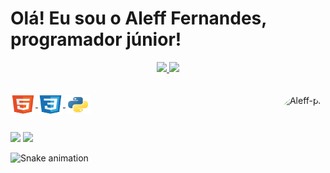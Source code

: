 <h1>Olá! Eu sou o Aleff Fernandes, programador júnior!</h1>

<div align="center">
  <a href="https://github.com/useraleff">
  <img height="130em" src="https://github-readme-stats.vercel.app/api?username=useraleff&show_icons=true&theme=dark&include_all_commits=true&count_private=true"/>
  <img height="130em" src="https://github-readme-stats.vercel.app/api/top-langs/?username=useraleff&layout=compact&langs_count=7&theme=dark"/>
</div>

<br>

<div style="display: inline_block"><br>
  <img align="center" alt="Aleff-HTML" height="30" width="40" src="https://raw.githubusercontent.com/devicons/devicon/master/icons/html5/html5-original.svg">
  <img align="center" alt="Aleff-CSS" height="30" width="40" src="https://raw.githubusercontent.com/devicons/devicon/master/icons/css3/css3-original.svg">
  <img align="center" alt="Aleff-Python" height="30" width="40" src="https://raw.githubusercontent.com/devicons/devicon/master/icons/python/python-original.svg">
  <img align="right" alt="Aleff-pic" height="150" style="border-radius:50px;" src="https://i.pinimg.com/originals/7f/ed/5d/7fed5df894efa26b667119ad988fcedd.jpg">
</div>

##

<div>
  <a href="https://instagram.com/user.aleff" target="_blank"><img src="https://img.shields.io/badge/-Instagram-%23E4405F?style=for-the-badge&logo=instagram&logoColor=white" target="_blank"></a>
  <a href="https://www.linkedin.com/in/aleff-fernandes-7b79811aa/" target="_blank"><img src="https://img.shields.io/badge/LinkedIn-0077B5?style=for-the-badge&logo=linkedin&logoColor=white" target="_blank"></a>
</div>

  ![Snake animation](https://github.com/useraleff/useraleff/blob/output/github-contribution-grid-snake.svg)

